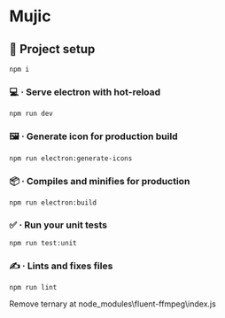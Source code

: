 # Mujic

## 🔨 Project setup
```
npm i
```

### 💻 · Serve electron with hot-reload
```
npm run dev
```

### 🖼 · Generate icon for production build
```
npm run electron:generate-icons
```

### 📦 · Compiles and minifies for production
```
npm run electron:build
```

### ✅ · Run your unit tests
```
npm run test:unit
```

### ✍ · Lints and fixes files
```
npm run lint
```

Remove ternary at 
node_modules\fluent-ffmpeg\index.js
